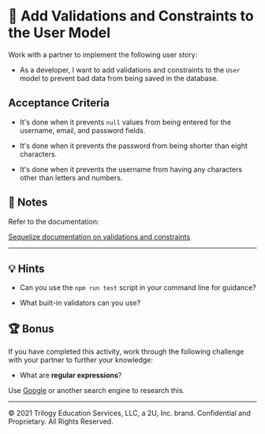 # 📖 Add Validations and Constraints to the User Model

Work with a partner to implement the following user story:

* As a developer, I want to add validations and constraints to the `User` model to prevent bad data from being saved in the database.

## Acceptance Criteria

* It's done when it prevents `null` values from being entered for the username, email, and password fields.

* It's done when it prevents the password from being shorter than eight characters.

* It's done when it prevents the username from having any characters other than letters and numbers. 

## 📝 Notes

Refer to the documentation: 

[Sequelize documentation on validations and constraints](https://sequelize.org/master/manual/validations-and-constraints.html)

---

## 💡 Hints

* Can you use the `npm run test` script in your command line for guidance?

* What built-in validators can you use?

## 🏆 Bonus

If you have completed this activity, work through the following challenge with your partner to further your knowledge:

* What are **regular expressions**?

Use [Google](https://www.google.com) or another search engine to research this.

---

© 2021 Trilogy Education Services, LLC, a 2U, Inc. brand. Confidential and Proprietary. All Rights Reserved.